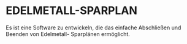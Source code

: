 # EDELMETALL-SPARPLAN
Es ist eine Software zu entwickeln, die das einfache Abschließen und Beenden von Edelmetall- Sparplänen ermöglicht. 
